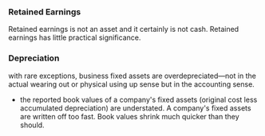
### Retained Earnings
Retained earnings is not an asset and it certainly is not cash.
Retained earnings has little practical significance.

### Depreciation
with rare exceptions, business fixed assets are overdepreciated—not in the actual wearing out or physical using up sense but in the accounting sense.
- the reported book values of a company's fixed assets (original cost less accumulated depreciation) are understated. A company's fixed assets are written off too fast. Book values shrink much quicker than they should.
